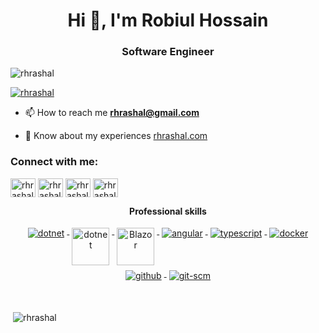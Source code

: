 <h1 align="center">Hi 👋, I'm Robiul Hossain</h1>
<h3 align="center">Software Engineer</h3>

<p align="left"> <img src="https://komarev.com/ghpvc/?username=rhrashal&label=Profile%20views&color=0e75b6&style=flat" alt="rhrashal" /> </p>

<p align="left"> <a href="https://twitter.com/rhrashal" target="blank"><img src="https://img.shields.io/twitter/follow/rhrashal?logo=twitter&style=for-the-badge" alt="rhrashal" /></a> </p>

- 📫 How to reach me **rhrashal@gmail.com**

- 📄 Know about my experiences [rhrashal.com](rhrashal.com)

<h3 align="left">Connect with me:</h3>
<p align="left">
<a href="https://twitter.com/rhrashal" target="blank"><img align="center" src="https://raw.githubusercontent.com/rahuldkjain/github-profile-readme-generator/master/src/images/icons/Social/twitter.svg" alt="rhrashal" height="30" width="40" /></a>
<a href="https://linkedin.com/in/rhrashal" target="blank"><img align="center" src="https://raw.githubusercontent.com/rahuldkjain/github-profile-readme-generator/master/src/images/icons/Social/linked-in-alt.svg" alt="rhrashal" height="30" width="40" /></a>
<a href="https://fb.com/rhrashal" target="blank"><img align="center" src="https://raw.githubusercontent.com/rahuldkjain/github-profile-readme-generator/master/src/images/icons/Social/facebook.svg" alt="rhrashal" height="30" width="40" /></a>
<a href="https://www.leetcode.com/rhrashal" target="blank"><img align="center" src="https://raw.githubusercontent.com/rahuldkjain/github-profile-readme-generator/master/src/images/icons/Social/leet-code.svg" alt="rhrashal" height="30" width="40" /></a>
</p>

<p align="center"> 
 <strong>
  Professional skills
  </strong>
</p>

<p align="center">
  <a href="https://dotnet.microsoft.com/">
    <img src="https://www.vectorlogo.zone/logos/dotnet/dotnet-ar21.svg" alt="dotnet" style="vertical-align:top; margin:4px;">
  </a>
  <a href="https://dotnet.microsoft.com/">
    <img src="https://upload.wikimedia.org/wikipedia/commons/e/ee/.NET_Core_Logo.svg" height="60px" alt="dotnet" style="vertical-align:top; margin:4px;">
  </a>
  <a href="https://dotnet.microsoft.com/apps/aspnet/web-apps/blazor">
    <img src="https://upload.wikimedia.org/wikipedia/commons/d/d0/Blazor.png" alt="Blazor" height="60px" style="vertical-align:top; margin:4px">
  </a>
  <a href="https://angular.io">
    <img src="https://www.vectorlogo.zone/logos/angular/angular-ar21.svg" alt="angular" style="vertical-align:top; margin:4px;">
  </a>
  <a href="">
    <img src="https://www.vectorlogo.zone/logos/typescriptlang/typescriptlang-ar21.svg" alt="typescript" style="vertical-align:top; margin:4px;">
  </a>  
  <a href="https://hub.docker.com/">
    <img src="https://www.vectorlogo.zone/logos/docker/docker-ar21.svg" alt="docker" style="vertical-align:top; margin:4px">
  </a>   
  <a href="https://www.github.com">
    <img src="https://www.vectorlogo.zone/logos/github/github-ar21.svg" alt="github" style="vertical-align:top; margin:4px">
  </a>
  <a href="https://www.git.com">
    <img src="https://www.vectorlogo.zone/logos/git-scm/git-scm-ar21.svg" alt="git-scm" style="vertical-align:top; margin:4px">
  </a>
</p>
<br/>

<p>&nbsp;<img align="center" src="https://github-readme-stats.vercel.app/api?username=rhrashal&show_icons=true&locale=en" alt="rhrashal" /></p>

